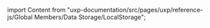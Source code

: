 
import Content from "uxp-documentation/src/pages/uxp/reference-js/Global Members/Data Storage/LocalStorage";

<Content query="product=photoshop"/>
